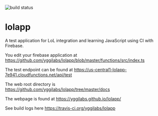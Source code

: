 ![build status](https://travis-ci.org/yggilabs/lolapp.svg?branch=master)

# lolapp
A test application for LoL integration and learning JavaScript using CI with Firebase.

You edit your firebase application at https://github.com/yggilabs/lolapp/blob/master/functions/src/index.ts

The test endpoint can be found at https://us-central1-lolapp-7e941.cloudfunctions.net/api/test

The web root directory is https://github.com/yggilabs/lolapp/tree/master/docs

The webpage is found at https://yggilabs.github.io/lolapp/

See build logs here https://travis-ci.org/yggilabs/lolapp
